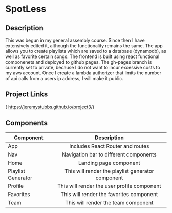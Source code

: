 # SpotLess

## Description

This was begun in my general assembly course. Since then I have extensively edited it, although the functionality remains the same. The app allows you to create playlists which are saved to a database (dynamodb), as well as favorite certain songs. The frontend is built using react functional componenets and deployed to github pages. The gh-pages branch is currently set to private, because I do not want to incur excessive costs to my aws account. Once I create a lambda authorizer that limits the number of api calls from a users ip address, I will make it public. 

## Project Links
( https://jeremystubbs.github.io/project3/)

## Components

| Component | Description | 
| --- | :---: |  
| App | Includes React Router and routes | 
| Nav | Navigation bar to different components |
| Home | Landing page component | 
| Playlist Generator | This will render the playlist generator component |
| Profile | This will render the user profile component | 
| Favorites | This will render the favorites component |
| Team | This will render the team component |  


